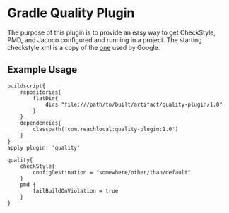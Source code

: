 # Gradle Quality Plugin
The purpose of this plugin is to provide an easy way to get CheckStyle, PMD, and Jacoco configured and running in a project.
The starting checkstyle.xml is a copy of the [one](https://raw.githubusercontent.com/checkstyle/checkstyle/master/src/main/resources/google_checks.xml) used by Google.
## Example Usage
```
buildscript{
    repositories{
        flatDir{
            dirs "file:///path/to/built/artifact/quality-plugin/1.0"
        }
    }
    dependencies{
        classpath('com.reachlocal:quality-plugin:1.0')
    }
}
apply plugin: 'quality'

quality{
    checkStyle{
        configDestination = "somewhere/other/than/default"
    }
    pmd {
        failBuildOnViolation = true
    }
}
```